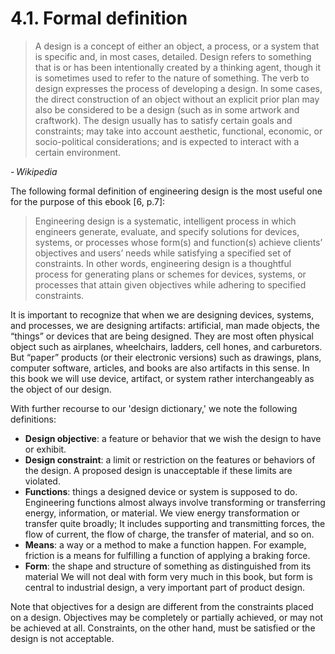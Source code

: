# 4.1. Formal definition

> A design is a concept of either an object, a process, or a system that is specific and, in most cases, detailed. Design refers to something that is or has been intentionally created by a thinking agent, though it is sometimes used to refer to the nature of something. The verb to design expresses the process of developing a design. In some cases, the direct construction of an object without an explicit prior plan may also be considered to be a design (such as in some artwork and craftwork). The design usually has to satisfy certain goals and constraints; may take into account aesthetic, functional, economic, or socio-political considerations; and is expected to interact with a certain environment.

- <cite>Wikipedia<cite>

The following formal definition of engineering design is the most useful one for the purpose of this ebook [6, p.7]:

> Engineering design is a systematic, intelligent process in which engineers generate, evaluate, and specify solutions for devices, systems, or processes whose form(s) and function(s) achieve clients’ objectives and users’ needs while satisfying a specified set of constraints. In other words, engineering design is a thoughtful process for generating plans or schemes for devices, systems, or processes that attain given objectives while adhering to specified constraints.

It is important to recognize that when we are designing devices, systems, and processes, we are designing artifacts: artificial, man made objects, the “things” or devices that are being designed. They are most often physical object such as airplanes, wheelchairs, ladders, cell hones, and carburetors. But “paper” products (or their electronic versions) such as drawings, plans, computer software, articles, and books are also artifacts in this sense. In this book we will use device, artifact, or system rather interchangeably as the object of our design.

With further recourse to our 'design dictionary,' we note the following definitions:

* **Design objective**: a feature or behavior that we wish the design to have or exhibit.
* **Design constraint**: a limit or restriction on the features or behaviors of the design. A proposed design is unacceptable if these limits are violated.
* **Functions**: things a designed device or system is supposed to do. Engineering functions almost always involve transforming or transferring energy, information, or material. We view energy transformation or transfer quite broadly; It includes supporting and transmitting forces, the flow of current, the flow of charge, the transfer of material, and so on.
* **Means**: a way or a method to make a function happen. For example, friction is a means for fulfilling a function of applying a braking force.
* **Form**: the shape and structure of something as distinguished from its material We will not deal with form very much in this book, but form is central to industrial design, a very important part of product design.

Note that objectives for a design are different from the constraints placed on a design. Objectives may be completely or partially achieved, or may not be achieved at all. Constraints, on the other hand, must be satisfied or the design is not acceptable.
